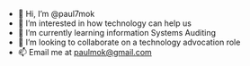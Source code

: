 - 👋 Hi, I’m @paul7mok
- 👀 I’m interested in how technology can help us
- 🌱 I’m currently learning information Systems Auditing
- 💞️ I’m looking to collaborate on a technology advocation role
- 📫 Email me at paulmok@gmail.com

<!---
paul7mok/paul7mok is a ✨ special ✨ repository because its `README.md` (this file) appears on your GitHub profile.
You can click the Preview link to take a look at your changes.
--->
